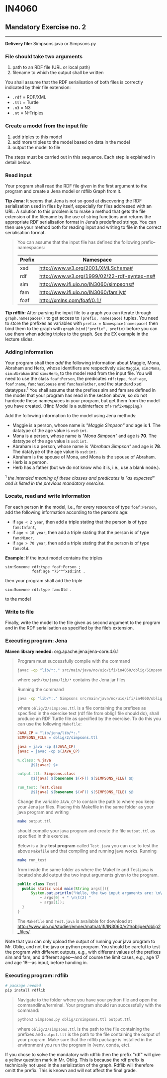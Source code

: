 # IN4060
## Mandatory Exercise no. 2

---
**Delivery file:** Simpsons.java or Simpsons.py

### File should take two arguments
1. path to an RDF file (URL or local path)
2. filename to which the output shall be written

You shall assume that the RDF serialisation of both files is correctly indicated by their file extension:
- `.rdf` = RDF/XML
- `.ttl` = Turtle
- `.n3` = N3
- `.nt` = N-Triples

### Create a model from the input file
1. add triples to this model
2. add more triples to the model based on data in the model
3. output the model to file

The steps must be carried out in this sequence. Each step is explained in detail below.

### Read input
Your program shall read the RDF file given in the first argument to the program and create a Jena model or rdflib Graph from it.

**Tip Jena:** It seems that Jena is not so good at discovering the RDF serialisation used in files
by itself, especially for files addressed with an URL. A solution to this problem is to make a
method that gets the file extension of the filename by the use of string functions and returns
the appropriate RDF serialisation format in Jena’s predefined strings. You can then use your
method both for reading input and writing to file in the correct serialisation format.

> You can assume that the input file has defined the following prefix–namespaces:
>
> | Prefix | Namespace                                   |
> |--------|---------------------------------------------|
> | xsd    | http://www.w3.org/2001/XMLSchema#           |
> | rdf    | http://www.w3.org/1999/02/22-rdf-syntax-ns# |
> | sim    | http://www.ifi.uio.no/IN3060/simpsons#      |
> | fam    | http://www.ifi.uio.no/IN3060/family#        |
> | foaf   | http://xmlns.com/foaf/0.1/                  |

**Tip rdflib:** After parsing the input file to a graph you can iterate through `graph.namespaces()`
to get access to `(prefix, namespace)` tuples. You need to store the prefixes as variables with
`prefix = Namespace(namespace)` then bind them to the graph with `graph.bind("prefix",
prefix)` before you can use them when adding triples to the graph. See the EX example in the
lecture slides.

### Adding information
Your program shall then _add_ the following information about Maggie, Mona, Abraham and
Herb, whose identifiers are respectively `sim:Maggie`, `sim:Mona`, `sim:Abraham` and `sim:Herb`,
to the model read from the input file. You will need to use the class `foaf:Person`, the predicates
`rdf:type`, `foaf:age`, `foaf:name`, `fam:hasSpouse` and `fam:hasFather`, and the standard xsd
datatypes.<sup>1</sup> You shall assume that the prefixes sim and fam are defined in the model that
your program has read in the section above, so do not hardcode these namespaces in your
program, but get them from the model you have created. (Hint: Model is a subinterface of
`PrefixMapping`.)

Add the following information to the model using Jena methods:
- Maggie is a person, whose name is _"Maggie Simpson"_ and age is **1**. The datatype of the
  age value is `xsd:int`.
- Mona is a person, whose name is _"Mona Simpson"_ and age is **70**. The datatype of the age
  value is `xsd:int`.
- Abraham is a person, whose name is _"Abraham Simpson"_ and age is **78**. The datatype of
  the age value is `xsd:int`.
- Abraham is the spouse of Mona, and Mona is the spouse of Abraham.
- Herb is a person.
- Herb has a father (but we do not know who it is, i.e., use a blank node.).

<sup>1</sup> _the intended meaning of these classes and predicates is "as expected" and is listed in the previous mandatory exercise._

### Locate, read and write information
For each person in the model, i.e., for every resource of type `foaf:Person`, add the following
information according to the person’s age:
- if `age < 2 year`, then add a triple stating that the person is of type `fam:Infant`,
- if `age < 18 year`, then add a triple stating that the person is of type `fam:Minor`,
- if `age > 70 year`, then add a triple stating that the person is of type `fam:Old`.

**Example:** If the input model contains the triples
```
sim:Someone rdf:type foaf:Person ;
            foaf:age "75"^^xsd:int .
```
then your program shall add the triple
```
sim:Someone rdf:type fam:Old .
```
to the model

### Write to file
Finally, write the model to the file given as second argument to the program and in the RDF
serialisation as specified by the file’s extension.

### Executing program: Jena
**Maven library needed:** org.apache.jena:jena-core:4.6.1

> Program must successfully compile with the command
> ```bash
> javac -cp "lib/*:." src/main/java/no/uio/ifi/in4060/oblig/Simpsons.java
> ```
> where `path/to/jena/lib/*` contains the Jena jar files

> Running the command
> ```bash
> java -cp "lib/*:." Simpsons src/main/java/no/uio/ifi/in4060/oblig/simpsons.ttl src/main/java/no/uio/ifi/in4060/oblig/output.ttl
> ```
> where `oblig/2/simpsons.ttl` is a file containing the prefixes as specified in the exercise text
(rdf file from oblig1 file should do), shall produce an RDF Turtle file as specified by the exercise.
To do this you can use the following `Makefile`:
> ```makefile
> JAVA_CP = "lib/jena/lib/*:."
> SIMPSONS_FILE = oblig/2/simpsons.ttl
> 
> java = java -cp $(JAVA_CP)
> javac = javac -cp $(JAVA_CP)
> 
> %.class: %.java
>       @$(javac) $<
> 
> output.ttl: Simpsons.class
>       @$(java) $(basename $(<F)) $(SIMPSONS_FILE) $@
> 
> run_test: Test.class
>       @$(java) $(basename $(<F)) $(SIMPSONS_FILE) $@
> ```
> Change the variable `JAVA_CP` to contain the path to where you keep your Jena jar files. Placing
this Makefile in the same folder as your java program and writing
> ```bash
> make output.ttl
> ```
> should compile your java program and create the file `output.ttl` as specified in this exercise.
>
> Below is a tiny **test program** called `Test.java` you can use to test the above `Makefile` and that
compiling and running java works. Running
> ```bash
> make run_test
> ```
> from inside the same folder as where the Makefile and Test.java is located should output
> the two input arguments given to the program.
> ```java
> public class Test{
>   public static void main(String args[]){
>       System.out.println("Hello, the two input arguments are: \n\t(1) "
>           + args[0] + " \n\t(2) "
>           + args[1]);
>   }
> }
> ```
> The `Makefile` and `Test.java` is available for download at http://www.uio.no/studier/emner/matnat/ifi/IN3060/v21/obliger/oblig2_files/.

Note that you can only upload the output of running your java program to Mr. Oblig, and not
the java or python program. You should be careful to test the program with different outputs,
e.g., with different values of the prefixes sim and fam, and different ages—and of course the
limit cases, e.g., age 17 and age 18—as input, before handing in.

### Executing program: rdflib
```bash
# package needed
pip install rdflib
```

> Navigate to the folder where you have your python file and open the commandline/terminal.
> Your program should run successfully with the command:
> ```bash
> python3 Simpsons.py oblig/2/simpsons.ttl output.ttl
> ```
> where `oblig/2/simpsons.ttl` is the path to the file containing the prefixes and `output.ttl` is the
> path to the file containing the output of your program. Make sure that the rdflib package is
> installed in the environment you run the program in (venv, conda, etc).

If you chose to solve the mandatory with rdflib then the prefix "rdf" will give a yellow question
mark in Mr. Oblig. This is because the rdf prefix is technically not used in the serialization
of the graph. Rdflib will therefore omitt the prefix. This is known and will not affect the final
grade.